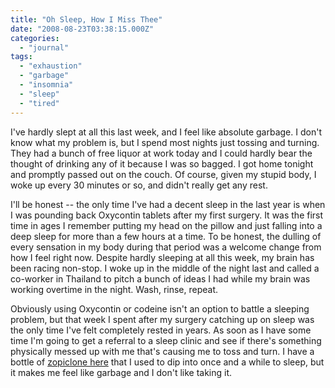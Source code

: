 ```yaml
---
title: "Oh Sleep, How I Miss Thee"
date: "2008-08-23T03:38:15.000Z"
categories: 
  - "journal"
tags: 
  - "exhaustion"
  - "garbage"
  - "insomnia"
  - "sleep"
  - "tired"
---
```


I've hardly slept at all this last week, and I feel like absolute garbage. I don't know what my problem is, but I spend most nights just tossing and turning. They had a bunch of free liquor at work today and I could hardly bear the thought of drinking any of it because I was so bagged. I got home tonight and promptly passed out on the couch. Of course, given my stupid body, I woke up every 30 minutes or so, and didn't really get any rest.

I'll be honest -- the only time I've had a decent sleep in the last year is when I was pounding back Oxycontin tablets after my first surgery. It was the first time in ages I remember putting my head on the pillow and just falling into a deep sleep for more than a few hours at a time. To be honest, the dulling of every sensation in my body during that period was a welcome change from how I feel right now. Despite hardly sleeping at all this week, my brain has been racing non-stop. I woke up in the middle of the night last and called a co-worker in Thailand to pitch a bunch of ideas I had while my brain was working overtime in the night. Wash, rinse, repeat.

Obviously using Oxycontin or codeine isn't an option to battle a sleeping problem, but that week I spent after my surgery catching up on sleep was the only time I've felt completely rested in years. As soon as I have some time I'm going to get a referral to a sleep clinic and see if there's something physically messed up with me that's causing me to toss and turn. I have a bottle of [zopiclone here](http://en.wikipedia.org/wiki/Zopiclone) that I used to dip into once and a while to sleep, but it makes me feel like garbage and I don't like taking it.
